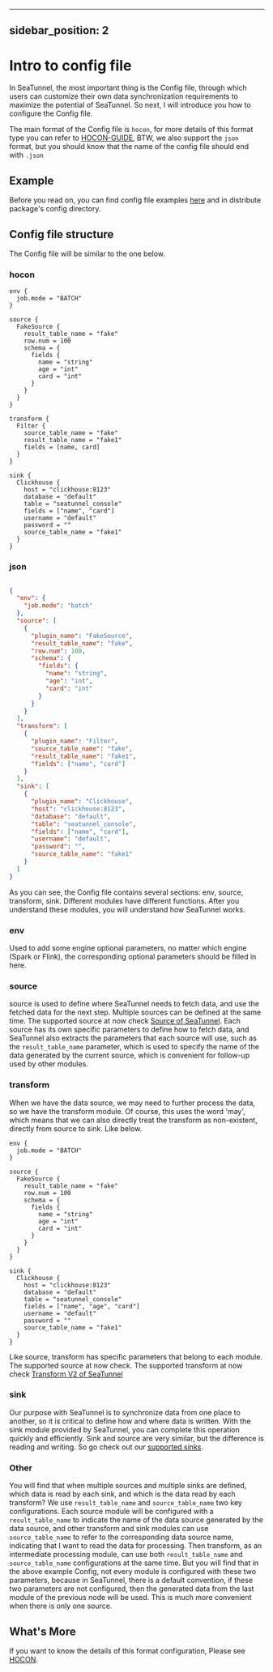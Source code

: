 ---

sidebar_position: 2
-------------------

# Intro to config file

In SeaTunnel, the most important thing is the Config file, through which users can customize their own data
synchronization requirements to maximize the potential of SeaTunnel. So next, I will introduce you how to
configure the Config file.

The main format of the Config file is `hocon`, for more details of this format type you can refer to [HOCON-GUIDE](https://github.com/lightbend/config/blob/main/HOCON.md),
BTW, we also support the `json` format, but you should know that the name of the config file should end with `.json`

## Example

Before you read on, you can find config file
examples [here](https://github.com/apache/seatunnel/tree/dev/config) and in distribute package's
config directory.

## Config file structure

The Config file will be similar to the one below.

### hocon

```hocon
env {
  job.mode = "BATCH"
}

source {
  FakeSource {
    result_table_name = "fake"
    row.num = 100
    schema = {
      fields {
        name = "string"
        age = "int"
        card = "int"
      }
    }
  }
}

transform {
  Filter {
    source_table_name = "fake"
    result_table_name = "fake1"
    fields = [name, card]
  }
}

sink {
  Clickhouse {
    host = "clickhouse:8123"
    database = "default"
    table = "seatunnel_console"
    fields = ["name", "card"]
    username = "default"
    password = ""
    source_table_name = "fake1"
  }
}
```

### json

```json

{
  "env": {
    "job.mode": "batch"
  },
  "source": [
    {
      "plugin_name": "FakeSource",
      "result_table_name": "fake",
      "row.num": 100,
      "schema": {
        "fields": {
          "name": "string",
          "age": "int",
          "card": "int"
        }
      }
    }
  ],
  "transform": [
    {
      "plugin_name": "Filter",
      "source_table_name": "fake",
      "result_table_name": "fake1",
      "fields": ["name", "card"]
    }
  ],
  "sink": [
    {
      "plugin_name": "Clickhouse",
      "host": "clickhouse:8123",
      "database": "default",
      "table": "seatunnel_console",
      "fields": ["name", "card"],
      "username": "default",
      "password": "",
      "source_table_name": "fake1"
    }
  ]
}

```

As you can see, the Config file contains several sections: env, source, transform, sink. Different modules
have different functions. After you understand these modules, you will understand how SeaTunnel works.

### env

Used to add some engine optional parameters, no matter which engine (Spark or Flink), the corresponding
optional parameters should be filled in here.

<!-- TODO add supported env parameters -->

### source

source is used to define where SeaTunnel needs to fetch data, and use the fetched data for the next step.
Multiple sources can be defined at the same time. The supported source at now
check [Source of SeaTunnel](../connector-v2/source). Each source has its own specific parameters to define how to
fetch data, and SeaTunnel also extracts the parameters that each source will use, such as
the `result_table_name` parameter, which is used to specify the name of the data generated by the current
source, which is convenient for follow-up used by other modules.

### transform

When we have the data source, we may need to further process the data, so we have the transform module. Of
course, this uses the word 'may', which means that we can also directly treat the transform as non-existent,
directly from source to sink. Like below.

```hocon
env {
  job.mode = "BATCH"
}

source {
  FakeSource {
    result_table_name = "fake"
    row.num = 100
    schema = {
      fields {
        name = "string"
        age = "int"
        card = "int"
      }
    }
  }
}

sink {
  Clickhouse {
    host = "clickhouse:8123"
    database = "default"
    table = "seatunnel_console"
    fields = ["name", "age", "card"]
    username = "default"
    password = ""
    source_table_name = "fake1"
  }
}
```

Like source, transform has specific parameters that belong to each module. The supported source at now check.
The supported transform at now check [Transform V2 of SeaTunnel](../transform-v2)

### sink

Our purpose with SeaTunnel is to synchronize data from one place to another, so it is critical to define how
and where data is written. With the sink module provided by SeaTunnel, you can complete this operation quickly
and efficiently. Sink and source are very similar, but the difference is reading and writing. So go check out
our [supported sinks](../connector-v2/sink).

### Other

You will find that when multiple sources and multiple sinks are defined, which data is read by each sink, and
which is the data read by each transform? We use `result_table_name` and `source_table_name` two key
configurations. Each source module will be configured with a `result_table_name` to indicate the name of the
data source generated by the data source, and other transform and sink modules can use `source_table_name` to
refer to the corresponding data source name, indicating that I want to read the data for processing. Then
transform, as an intermediate processing module, can use both `result_table_name` and `source_table_name`
configurations at the same time. But you will find that in the above example Config, not every module is
configured with these two parameters, because in SeaTunnel, there is a default convention, if these two
parameters are not configured, then the generated data from the last module of the previous node will be used.
This is much more convenient when there is only one source.

## What's More

If you want to know the details of this format configuration, Please
see [HOCON](https://github.com/lightbend/config/blob/main/HOCON.md).
